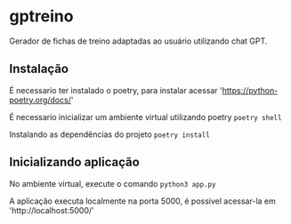 # gptreino
Gerador de fichas de treino adaptadas ao usuário utilizando chat GPT.

## Instalação

É necessario ter instalado o poetry, para instalar acessar 'https://python-poetry.org/docs/'

É necessario inicializar um ambiente virtual utilizando poetry
```poetry shell```

Instalando as dependências do projeto
```poetry install```

## Inicializando aplicação
No ambiente virtual, execute o comando
```python3 app.py```

A aplicação executa localmente na porta 5000, é possivel acessar-la em 'http://localhost:5000/'
